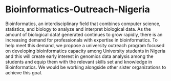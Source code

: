 # Bioinformatics-Outreach-Nigeria 
Bioinformatics, an interdisciplinary field that combines computer science, statistics, and biology to analyze and interpret biological data. As the amount of biological data!
 generated continues to grow rapidly, there is an increasing demand for professionals with expertise in bioinformatics. To help meet this demand, we propose a university outreach program focused on developing bioinformatics capacity among University students in Nigeria and this will create early interest in genomics data analysis among the students and equip them with the relevant skills set  and knowledge in Bioinformatics. We would be working alongside other sister organizations to achieve this goal.
